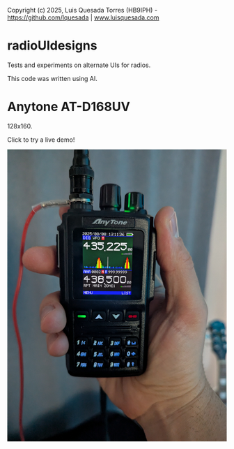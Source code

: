 Copyright (c) 2025, Luis Quesada Torres (HB9IPH) - https://github.com/lquesada | www.luisquesada.com

# radioUIdesigns

Tests and experiments on alternate UIs for radios.

This code was written using AI.

# Anytone AT-D168UV

128x160.

Click to try a live demo!

[![Anytone AT-D168UV](anytone_atd168uv_1.jpg)](https://lquesada.github.io/radioUIdesigns/anytone_atd168uv_1.html)
